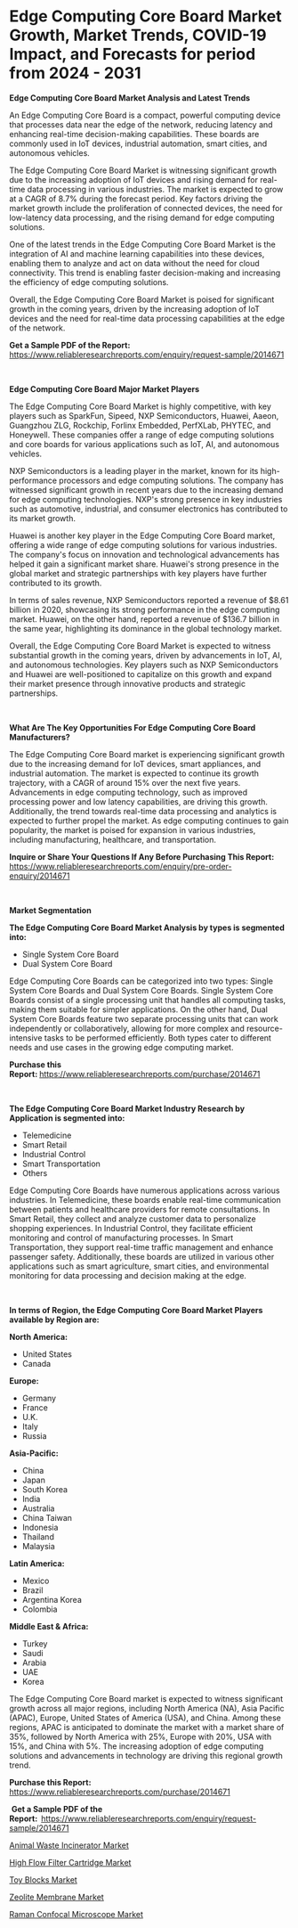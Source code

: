 <p><h1>Edge Computing Core Board Market Growth, Market Trends, COVID-19 Impact, and Forecasts for period from 2024 - 2031</h1></p><p><strong>Edge Computing Core Board Market Analysis and Latest Trends</strong></p>
<p><p>An Edge Computing Core Board is a compact, powerful computing device that processes data near the edge of the network, reducing latency and enhancing real-time decision-making capabilities. These boards are commonly used in IoT devices, industrial automation, smart cities, and autonomous vehicles.</p><p>The Edge Computing Core Board Market is witnessing significant growth due to the increasing adoption of IoT devices and rising demand for real-time data processing in various industries. The market is expected to grow at a CAGR of 8.7% during the forecast period. Key factors driving the market growth include the proliferation of connected devices, the need for low-latency data processing, and the rising demand for edge computing solutions.</p><p>One of the latest trends in the Edge Computing Core Board Market is the integration of AI and machine learning capabilities into these devices, enabling them to analyze and act on data without the need for cloud connectivity. This trend is enabling faster decision-making and increasing the efficiency of edge computing solutions.</p><p>Overall, the Edge Computing Core Board Market is poised for significant growth in the coming years, driven by the increasing adoption of IoT devices and the need for real-time data processing capabilities at the edge of the network.</p></p>
<p><strong>Get a Sample PDF of the Report:&nbsp;</strong> <a href="https://www.reliableresearchreports.com/enquiry/request-sample/2014671">https://www.reliableresearchreports.com/enquiry/request-sample/2014671</a></p>
<p>&nbsp;</p>
<p><strong>Edge Computing Core Board Major Market Players</strong></p>
<p><p>The Edge Computing Core Board Market is highly competitive, with key players such as SparkFun, Sipeed, NXP Semiconductors, Huawei, Aaeon, Guangzhou ZLG, Rockchip, Forlinx Embedded, PerfXLab, PHYTEC, and Honeywell. These companies offer a range of edge computing solutions and core boards for various applications such as IoT, AI, and autonomous vehicles.</p><p>NXP Semiconductors is a leading player in the market, known for its high-performance processors and edge computing solutions. The company has witnessed significant growth in recent years due to the increasing demand for edge computing technologies. NXP's strong presence in key industries such as automotive, industrial, and consumer electronics has contributed to its market growth.</p><p>Huawei is another key player in the Edge Computing Core Board market, offering a wide range of edge computing solutions for various industries. The company's focus on innovation and technological advancements has helped it gain a significant market share. Huawei's strong presence in the global market and strategic partnerships with key players have further contributed to its growth.</p><p>In terms of sales revenue, NXP Semiconductors reported a revenue of $8.61 billion in 2020, showcasing its strong performance in the edge computing market. Huawei, on the other hand, reported a revenue of $136.7 billion in the same year, highlighting its dominance in the global technology market.</p><p>Overall, the Edge Computing Core Board Market is expected to witness substantial growth in the coming years, driven by advancements in IoT, AI, and autonomous technologies. Key players such as NXP Semiconductors and Huawei are well-positioned to capitalize on this growth and expand their market presence through innovative products and strategic partnerships.</p></p>
<p>&nbsp;</p>
<p><strong>What Are The Key Opportunities For Edge Computing Core Board Manufacturers?</strong></p>
<p><p>The Edge Computing Core Board market is experiencing significant growth due to the increasing demand for IoT devices, smart appliances, and industrial automation. The market is expected to continue its growth trajectory, with a CAGR of around 15% over the next five years. Advancements in edge computing technology, such as improved processing power and low latency capabilities, are driving this growth. Additionally, the trend towards real-time data processing and analytics is expected to further propel the market. As edge computing continues to gain popularity, the market is poised for expansion in various industries, including manufacturing, healthcare, and transportation.</p></p>
<p><strong>Inquire or Share Your Questions If Any Before Purchasing This Report:</strong> <a href="https://www.reliableresearchreports.com/enquiry/pre-order-enquiry/2014671">https://www.reliableresearchreports.com/enquiry/pre-order-enquiry/2014671</a></p>
<p>&nbsp;</p>
<p><strong>Market Segmentation</strong></p>
<p><strong>The Edge Computing Core Board Market Analysis by types is segmented into:</strong></p>
<p><ul><li>Single System Core Board</li><li>Dual System Core Board</li></ul></p>
<p><p>Edge Computing Core Boards can be categorized into two types: Single System Core Boards and Dual System Core Boards. Single System Core Boards consist of a single processing unit that handles all computing tasks, making them suitable for simpler applications. On the other hand, Dual System Core Boards feature two separate processing units that can work independently or collaboratively, allowing for more complex and resource-intensive tasks to be performed efficiently. Both types cater to different needs and use cases in the growing edge computing market.</p></p>
<p><strong>Purchase this Report:&nbsp;</strong><a href="https://www.reliableresearchreports.com/purchase/2014671">https://www.reliableresearchreports.com/purchase/2014671</a></p>
<p>&nbsp;</p>
<p><strong>The Edge Computing Core Board Market Industry Research by Application is segmented into:</strong></p>
<p><ul><li>Telemedicine</li><li>Smart Retail</li><li>Industrial Control</li><li>Smart Transportation</li><li>Others</li></ul></p>
<p><p>Edge Computing Core Boards have numerous applications across various industries. In Telemedicine, these boards enable real-time communication between patients and healthcare providers for remote consultations. In Smart Retail, they collect and analyze customer data to personalize shopping experiences. In Industrial Control, they facilitate efficient monitoring and control of manufacturing processes. In Smart Transportation, they support real-time traffic management and enhance passenger safety. Additionally, these boards are utilized in various other applications such as smart agriculture, smart cities, and environmental monitoring for data processing and decision making at the edge.</p></p>
<p>&nbsp;</p>
<p><strong>In terms of Region, the Edge Computing Core Board Market Players available by Region are:</strong></p>
<p>
    <p> <strong> North America: </strong>
        <ul>
            <li>United States</li>
            <li>Canada</li>
        </ul>
        </p> 
    <p> <strong> Europe: </strong>
        <ul>
            <li>Germany</li>
            <li>France</li>
            <li>U.K.</li>
            <li>Italy</li>
            <li>Russia</li>
        </ul>
        </p> 
    <p> <strong> Asia-Pacific: </strong>
        <ul>
            <li>China</li>
            <li>Japan</li>
            <li>South Korea</li>
            <li>India</li>
            <li>Australia</li>
            <li>China Taiwan</li>
            <li>Indonesia</li>
            <li>Thailand</li>
            <li>Malaysia</li>
        </ul>
        </p> 
    <p> <strong> Latin America: </strong>
        <ul>
            <li>Mexico</li>
            <li>Brazil</li>
            <li>Argentina Korea</li>
            <li>Colombia</li>
        </ul>
        </p> 
    <p> <strong> Middle East & Africa: </strong>
        <ul>
            <li>Turkey</li>
            <li>Saudi</li>
            <li>Arabia</li>
            <li>UAE</li>
            <li>Korea</li>
        </ul>
    </p>
    </p>
<p><p>The Edge Computing Core Board market is expected to witness significant growth across all major regions, including North America (NA), Asia Pacific (APAC), Europe, United States of America (USA), and China. Among these regions, APAC is anticipated to dominate the market with a market share of 35%, followed by North America with 25%, Europe with 20%, USA with 15%, and China with 5%. The increasing adoption of edge computing solutions and advancements in technology are driving this regional growth trend.</p></p>
<p><strong>Purchase this Report: </strong><a href="https://www.reliableresearchreports.com/purchase/2014671">https://www.reliableresearchreports.com/purchase/2014671</a></p>
<p>&nbsp;<strong>Get a Sample PDF of the Report:&nbsp;&nbsp;</strong><a href="https://www.reliableresearchreports.com/enquiry/request-sample/2014671">https://www.reliableresearchreports.com/enquiry/request-sample/2014671</a></p>
<p><strong></strong></p>
<p><p><a href="https://flame-sidecar-702.notion.site/Animal-Waste-Incinerator-Market-Share-Market-New-Trends-Analysis-Report-By-Type-By-Application-B-37ceb71710b64187b762e89a31b8cf02">Animal Waste Incinerator Market</a></p><p><a href="https://full-wildebeest-80b.notion.site/High-Flow-Filter-Cartridge-Market-Size-and-Growth-Market-Segmentation-Regional-and-Country-Breakdo-8b0f1c577c8a449098528b5127d2b275">High Flow Filter Cartridge Market</a></p><p><a href="https://view.publitas.com/reportprime-1/toy-blocks-market-offer-valuable-insights-into-market-size-market-share-market-trends-and-projections-spanning-from-2024-to-2031/">Toy Blocks Market</a></p><p><a href="https://view.publitas.com/reportprime-1/global-zeolite-membrane-market-size-and-market-trends-insights-and-projections-from-2024-to-2031/">Zeolite Membrane Market</a></p><p><a href="https://pretty-mail-caf.notion.site/Raman-Confocal-Microscope-Market-Furnish-Information-about-Market-Size-Market-Share-Market-Dynamic-c4079c66200c4f9aa8b340b372ed1441">Raman Confocal Microscope Market</a></p></p>